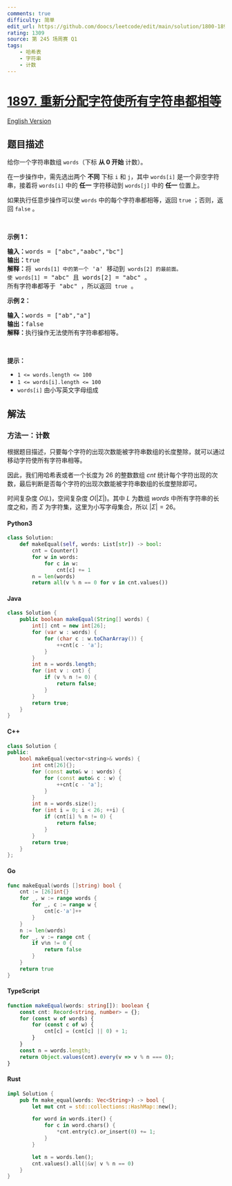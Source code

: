 ```yaml
---
comments: true
difficulty: 简单
edit_url: https://github.com/doocs/leetcode/edit/main/solution/1800-1899/1897.Redistribute%20Characters%20to%20Make%20All%20Strings%20Equal/README.md
rating: 1309
source: 第 245 场周赛 Q1
tags:
    - 哈希表
    - 字符串
    - 计数
---
```


<!-- problem:start -->

# [1897. 重新分配字符使所有字符串都相等](https://leetcode.cn/problems/redistribute-characters-to-make-all-strings-equal)

[English Version](/solution/1800-1899/1897.Redistribute%20Characters%20to%20Make%20All%20Strings%20Equal/README_EN.md)

## 题目描述

<!-- description:start -->

<p>给你一个字符串数组 <code>words</code>（下标 <strong>从 0 开始</strong> 计数）。</p>

<p>在一步操作中，需先选出两个 <strong>不同</strong> 下标 <code>i</code> 和 <code>j</code>，其中 <code>words[i]</code> 是一个非空字符串，接着将 <code>words[i]</code> 中的 <strong>任一</strong> 字符移动到 <code>words[j]</code> 中的 <strong>任一</strong> 位置上。</p>

<p>如果执行任意步操作可以使 <code>words</code> 中的每个字符串都相等，返回 <code>true</code><em> </em>；否则，返回<em> </em><code>false</code> 。</p>

<p> </p>

<p><strong>示例 1：</strong></p>

<pre><strong>输入：</strong>words = ["abc","aabc","bc"]
<strong>输出：</strong>true
<strong>解释：</strong>将 <code>words[1] 中的第一个</code> 'a' 移动到<code> words[2] 的最前面。
使 </code><code>words[1]</code> = "abc" 且 words[2] = "abc" 。
所有字符串都等于 "abc" ，所以返回 <code>true</code> 。
</pre>

<p><strong>示例 2：</strong></p>

<pre><strong>输入：</strong>words = ["ab","a"]
<strong>输出：</strong>false
<strong>解释：</strong>执行操作无法使所有字符串都相等。
</pre>

<p> </p>

<p><strong>提示：</strong></p>

<ul>
	<li><code>1 &lt;= words.length &lt;= 100</code></li>
	<li><code>1 &lt;= words[i].length &lt;= 100</code></li>
	<li><code>words[i]</code> 由小写英文字母组成</li>
</ul>

<!-- description:end -->

## 解法

<!-- solution:start -->

### 方法一：计数

根据题目描述，只要每个字符的出现次数能被字符串数组的长度整除，就可以通过移动字符使所有字符串相等。

因此，我们用哈希表或者一个长度为 $26$ 的整数数组 $\textit{cnt}$ 统计每个字符出现的次数，最后判断是否每个字符的出现次数能被字符串数组的长度整除即可。

时间复杂度 $O(L)$，空间复杂度 $O(|\Sigma|)$。其中 $L$ 为数组 $\textit{words}$ 中所有字符串的长度之和，而 $\Sigma$ 为字符集，这里为小写字母集合，所以 $|\Sigma|=26$。

<!-- tabs:start -->

#### Python3

```python
class Solution:
    def makeEqual(self, words: List[str]) -> bool:
        cnt = Counter()
        for w in words:
            for c in w:
                cnt[c] += 1
        n = len(words)
        return all(v % n == 0 for v in cnt.values())
```

#### Java

```java
class Solution {
    public boolean makeEqual(String[] words) {
        int[] cnt = new int[26];
        for (var w : words) {
            for (char c : w.toCharArray()) {
                ++cnt[c - 'a'];
            }
        }
        int n = words.length;
        for (int v : cnt) {
            if (v % n != 0) {
                return false;
            }
        }
        return true;
    }
}
```

#### C++

```cpp
class Solution {
public:
    bool makeEqual(vector<string>& words) {
        int cnt[26]{};
        for (const auto& w : words) {
            for (const auto& c : w) {
                ++cnt[c - 'a'];
            }
        }
        int n = words.size();
        for (int i = 0; i < 26; ++i) {
            if (cnt[i] % n != 0) {
                return false;
            }
        }
        return true;
    }
};
```

#### Go

```go
func makeEqual(words []string) bool {
	cnt := [26]int{}
	for _, w := range words {
		for _, c := range w {
			cnt[c-'a']++
		}
	}
	n := len(words)
	for _, v := range cnt {
		if v%n != 0 {
			return false
		}
	}
	return true
}
```

#### TypeScript

```ts
function makeEqual(words: string[]): boolean {
    const cnt: Record<string, number> = {};
    for (const w of words) {
        for (const c of w) {
            cnt[c] = (cnt[c] || 0) + 1;
        }
    }
    const n = words.length;
    return Object.values(cnt).every(v => v % n === 0);
}
```

#### Rust

```rust
impl Solution {
    pub fn make_equal(words: Vec<String>) -> bool {
        let mut cnt = std::collections::HashMap::new();

        for word in words.iter() {
            for c in word.chars() {
                *cnt.entry(c).or_insert(0) += 1;
            }
        }

        let n = words.len();
        cnt.values().all(|&v| v % n == 0)
    }
}
```

<!-- tabs:end -->

<!-- solution:end -->

<!-- problem:end -->
